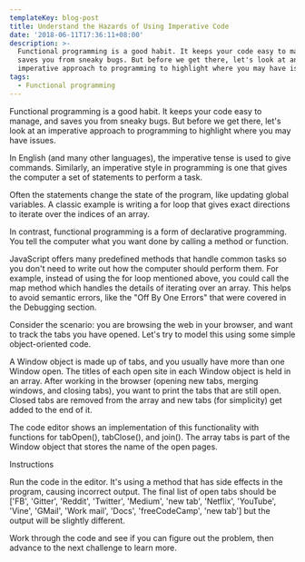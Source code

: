 ```yaml
---
templateKey: blog-post
title: Understand the Hazards of Using Imperative Code
date: '2018-06-11T17:36:11+08:00'
description: >-
  Functional programming is a good habit. It keeps your code easy to manage, and
  saves you from sneaky bugs. But before we get there, let's look at an
  imperative approach to programming to highlight where you may have issues.
tags:
  - Functional programming
---
```

Functional programming is a good habit. It keeps your code easy to manage, and saves you from sneaky bugs. But before we get there, let's look at an imperative approach to programming to highlight where you may have issues.



In English (and many other languages), the imperative tense is used to give commands. Similarly, an imperative style in programming is one that gives the computer a set of statements to perform a task.



Often the statements change the state of the program, like updating global variables. A classic example is writing a for loop that gives exact directions to iterate over the indices of an array.



In contrast, functional programming is a form of declarative programming. You tell the computer what you want done by calling a method or function.



JavaScript offers many predefined methods that handle common tasks so you don't need to write out how the computer should perform them. For example, instead of using the for loop mentioned above, you could call the map method which handles the details of iterating over an array. This helps to avoid semantic errors, like the "Off By One Errors" that were covered in the Debugging section.



Consider the scenario: you are browsing the web in your browser, and want to track the tabs you have opened. Let's try to model this using some simple object-oriented code.



A Window object is made up of tabs, and you usually have more than one Window open. The titles of each open site in each Window object is held in an array. After working in the browser (opening new tabs, merging windows, and closing tabs), you want to print the tabs that are still open. Closed tabs are removed from the array and new tabs (for simplicity) get added to the end of it.



The code editor shows an implementation of this functionality with functions for tabOpen(), tabClose(), and join(). The array tabs is part of the Window object that stores the name of the open pages.



Instructions

Run the code in the editor. It's using a method that has side effects in the program, causing incorrect output. The final list of open tabs should be \['FB', 'Gitter', 'Reddit', 'Twitter', 'Medium', 'new tab', 'Netflix', 'YouTube', 'Vine', 'GMail', 'Work mail', 'Docs', 'freeCodeCamp', 'new tab'] but the output will be slightly different.



Work through the code and see if you can figure out the problem, then advance to the next challenge to learn more.
